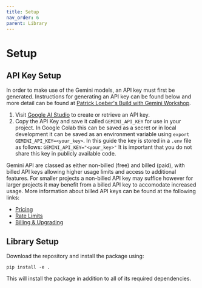 ```yaml
---
title: Setup
nav_order: 6
parent: Library
---
```


# Setup

## API Key Setup

In order to make use of the Gemini models, an API key must first be generated. Instructions for generating an API key can be found below and more detail can be found at [Patrick Loeber's Build with Gemini Workshop](https://github.com/patrickloeber/workshop-build-with-gemini/tree/main).

1. Visit [Google AI Studio](https://aistudio.google.com/apikey) to create or retrieve an API key.
2. Copy the API Key and save it called `GEMINI_API_KEY` for use in your project. In Google Colab this can be saved as a secret or in local development it can be saved as an environment variable using `export GEMINI_API_KEY=<your_key>`. In this guide the key is stored in a `.env` file as follows:
`GEMINI_API_KEY="<your_key>"`
It is important that you do not share this key in publicly available code.

Gemini API are classed as either non-billed (free) and billed (paid), with billed API keys allowing higher usage limits and access to additional features. For smaller projects a non-billed API key may suffice however for larger projects it may benefit from a billed API key to accomodate increased usage. More information about billed API keys can be found at the following links:
- [Pricing](https://ai.google.dev/gemini-api/docs/pricing)
- [Rate Limits](https://ai.google.dev/gemini-api/docs/rate-limits)
- [Billing & Upgrading](https://ai.google.dev/gemini-api/docs/billing)

## Library Setup

Download the repository and install the package using:
```
pip install -e .
```
This will install the package in addition to all of its required dependencies.
